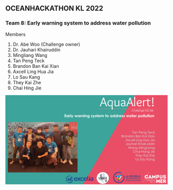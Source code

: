 ## OCEANHACKATHON KL 2022
### Team 8: Early warning system to address water pollution

Members
1. Dr. Abe Woo (Challenge owner)
2. Dr. Jauhari Khairuddin
3. Mingliang Wang
4. Tan Peng Teck
5. Brandon Ban Kai Xian
6. Axcell Ling Hua Jia
7. Lo Sau Kang
8. They Kai Zhe
9. Chai Hing Jie

<img src="fig/Screenshot from 2022-12-06 16-51-26.png" width="1080"/>
